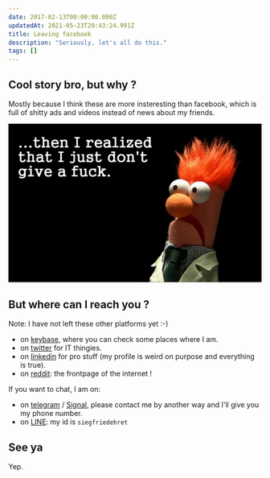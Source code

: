 ```yaml
---
date: 2017-02-13T00:00:00.000Z
updatedAt: 2021-05-23T20:43:24.991Z
title: Leaving facebook
description: "Seriously, let's all do this."
tags: []
---
```


## Cool story bro, but why ?

Mostly because I think these are more insteresting than facebook, which is full of shitty ads and videos instead of news about my friends.

![beaker dont give a fuck](../../../public/assets/contentful/4iMyQy9PEpmploO94SKHyw/f677692ecf8420abac4b3ac5242057ef/beaker-dont-give-a-fuck-700x437.jpg)

## But where can I reach you ?

Note: I have not left these other platforms yet :-)

- on [keybase](https://keybase.io/siegfriedehret), where you can check some places where I am.
- on [twitter](https://twitter.com/SiegfriedEhret) for IT thingies.
- on [linkedin](https://www.linkedin.com/in/siegfriedehret/) for pro stuff (my profile is weird on purpose and everything is true).
- on [reddit](https://www.reddit.com/user/SiegfriedEhret): the frontpage of the internet !

If you want to chat, I am on:

- on [telegram](https://telegram.org/) / [Signal](https://signal.org/), please contact me by another way and I'll give you my phone number.
- on [LINE](https://line.me/): my id is `siegfriedehret`

## See ya

Yep.

